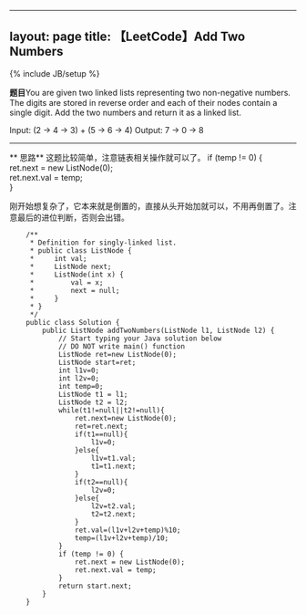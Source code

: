 
---
layout: page
title: 【LeetCode】Add Two Numbers
---
{% include JB/setup %}



**题目**You are given two linked lists representing two non-negative numbers. The digits are stored in reverse order and each of their nodes contain a single digit. Add the two numbers and return it as a linked list.

Input: (2 -> 4 -> 3) + (5 -> 6 -> 4)
Output: 7 -> 0 -> 8

----------

** 思路**
这题比较简单，注意链表相关操作就可以了。
		if (temp != 0) {  
				           ret.next = new ListNode(0);  
				           ret.next.val = temp;  
				}

刚开始想复杂了，它本来就是倒置的，直接从头开始加就可以，不用再倒置了。注意最后的进位判断，否则会出错。

		
		/**
		 * Definition for singly-linked list.
		 * public class ListNode {
		 *     int val;
		 *     ListNode next;
		 *     ListNode(int x) {
		 *         val = x;
		 *         next = null;
		 *     }
		 * }
		 */
		public class Solution {
		    public ListNode addTwoNumbers(ListNode l1, ListNode l2) {
		        // Start typing your Java solution below
		        // DO NOT write main() function
		        ListNode ret=new ListNode(0);
		        ListNode start=ret;
		        int l1v=0;
		        int l2v=0;
		        int temp=0;
		        ListNode t1 = l1;  
		        ListNode t2 = l2;  
		        while(t1!=null||t2!=null){
		            ret.next=new ListNode(0);
		            ret=ret.next;
		            if(t1==null){
		                l1v=0;
		            }else{
		                l1v=t1.val;
		                t1=t1.next;
		            }
		            if(t2==null){
		                l2v=0;
		            }else{
		                l2v=t2.val;
		                t2=t2.next;
		            }
		            ret.val=(l1v+l2v+temp)%10;
		            temp=(l1v+l2v+temp)/10;
		        }
		        if (temp != 0) {  
		            ret.next = new ListNode(0);  
		            ret.next.val = temp;  
		        }  
		        return start.next;
		    }
		}